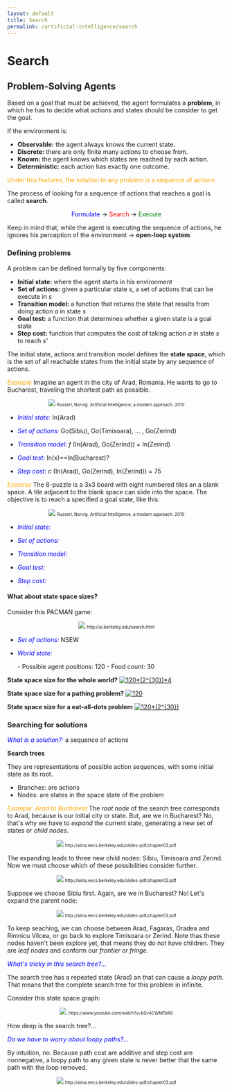 ```yaml
---
layout: default
title: Search
permalink: /artificial-intelligence/search
---
```


# Search

## Problem-Solving Agents
Based on a goal that must be achieved, the agent formulates a **problem**, in which he has to decide what actions and states should be consider to get the goal.

If the environment is:
- __Observable:__ the agent always knows the current state.
- __Discrete:__ there are only finite many actions to choose from.
- __Known:__ the agent knows which states are reached by each action.
- __Deterministic:__ each action has exactly one outcome.

<font color="orange">Under this features, the solution to any problem is a sequence of actions </font>

The process of looking for a sequence of actions that reaches a goal is called **search**.

<div style="text-align:center">
<font color="blue">Formulate</font> &#8594; <font color="red">Search</font> &#8594; <font color="green">Execute</font>
</div>

Keep in mind that, while the agent is executing the sequence of actions, he ignores his perception of the environment &#8594; **open-loop system**.

### Defining problems
A problem can be defined formally by five components:

- **Initial state:** where the agent starts in his environment
- **Set of actions:** given a particular state _s_,  a set of actions that can be execute in _s_
- **Transition model:** a function that returns the state that results from doing action _a_ in state _s_
- **Goal test:** a function that determines whether a given state is a goal state
- **Step cost:** function that computes the cost of taking action _a_ in state _s_ to reach _s'_

The initial state, actions and transition model defines the **state space**, which is the set of all reachable states from the initial state by any sequence of actions.

<font color="orange"><i>Example</i></font>
Imagine an agent in the city of Arad, Romania. He wants to go to Bucharest, traveling the shortest path as possible.

<div style="text-align:center">
  <img src ="/cstopics/IntroAI/figures/romania.png" />
  <span style="font-size:70%">Russerl, Norvig. Artificial Intelligence, a modern approach. 2010</span>
</div>

- <p><font color="blue"><i>Initial state:</i></font> In(Arad)</p>
- <p><font color="blue"><i>Set of actions:</i></font> Go(Sibiu), Go(Timisoara), ... , Go(Zerind)</p>
- <p><font color="blue"><i>Transition model:</i></font> <i>f </i>(In(Arad), Go(Zerind)) = In(Zerind)</p>
- <p><font color="blue"><i>Goal test:</i></font> In(x)==In(Bucharest)? </p>
- <p><font color="blue"><i>Step cost:</i></font> <i>c</i> (In(Arad), Go(Zerind), In(Zerind)) = 75 </p>


<font color="orange"><i>Exercise</i></font>
The 8-puzzle is a 3x3 board with eight numbered tiles an a blank space. A tile adjacent to the blank space can slide into the space. The objective is to reach a specified a goal state, like this:

<div style="text-align:center">
  <img src ="/cstopics/IntroAI/figures/8puzzle.png" />
  <span style="font-size:70%">Russerl, Norvig. Artificial Intelligence, a modern approach. 2010</span>
</div>

- <p><font color="blue"><i>Initial state:</i></font> </p>
- <p><font color="blue"><i>Set of actions:</i></font> </p>
- <p><font color="blue"><i>Transition model:</i></font> </p>
- <p><font color="blue"><i>Goal test:</i></font> </p>
- <p><font color="blue"><i>Step cost:</i></font>  </p>

#### What about state space sizes?
Consider this PACMAN game:
<div style="text-align:center">
  <img src ="/cstopics/IntroAI/figures/pacman1.png" />
  <span style="font-size:70%">http://ai.berkeley.edu/search.html</span>
</div>

- <p><font color="blue"><i>Set of actions:</i></font> NSEW </p>
- <p><font color="blue"><i>World state:</i></font> </p>
  - Possible agent positions: 120
  - Food count: 30

**State space size for the whole world?**
<a href="https://www.codecogs.com/eqnedit.php?latex=120*(2^{30})*4" target="_blank"><img src="https://latex.codecogs.com/gif.latex?120*(2^{30})*4" title="120*(2^{30})*4" /></a>

**State space size for a pathing problem?**
<a href="https://www.codecogs.com/eqnedit.php?latex=120" target="_blank"><img src="https://latex.codecogs.com/gif.latex?120" title="120" /></a>

**State space size for a eat-all-dots problem**
<a href="https://www.codecogs.com/eqnedit.php?latex=120*(2^{30})" target="_blank"><img src="https://latex.codecogs.com/gif.latex?120*(2^{30})" title="120*(2^{30})" /></a>


### Searching for solutions
<p><font color="blue"><i>What is a solution?:</i></font> a sequence of actions </p>

**Search trees**

They are representations of possible action sequences, with some initial state as its root.
- Branches: are actions
- Nodes: are states in the space state of the problem

<font color="orange"><i>Example: Arad to Bucharest</i></font>
The _root node_ of the search tree corresponds to Arad, because is our initial city or state. But, are we in Bucharest? No, that's why we have to _expand_ the current state, generating a new set of states or _child nodes_.

<div style="text-align:center">
  <img src ="/cstopics/IntroAI/figures/search_tree1.png" />
  <span style="font-size:70%">http://aima.eecs.berkeley.edu/slides-pdf/chapter03.pdf</span>
</div>

The expanding leads to three new child nodes: Sibiu, Timisoara and Zerind. Now we must choose which of these possibilities consider further.

<div style="text-align:center">
  <img src ="/cstopics/IntroAI/figures/search_tree2.png" />
  <span style="font-size:70%">http://aima.eecs.berkeley.edu/slides-pdf/chapter03.pdf</span>
</div>

Suppose we choose Sibiu first. Again, are we in Bucharest? No! Let's expand the parent node:

<div style="text-align:center">
  <img src ="/cstopics/IntroAI/figures/search_tree3.png" />
  <span style="font-size:70%">http://aima.eecs.berkeley.edu/slides-pdf/chapter03.pdf</span>
</div>

To keep seaching, we can choose between Arad, Fagaras, Oradea and Rimnicu Vilcea, or go back to explore Timisoara or Zerind. Note thas these nodes haven't been explore yet, that means they do not have children. They are _leaf nodes_ and conform our _frontier_ or _fringe_.

<font color="blue"><i>What's tricky in this search tree?...</i></font>

The search tree has a repeated state (Arad) an that can cause a _loopy path_. That means that the complete search tree for this problem in infinite.

Consider this state space graph:
<div style="text-align:center">
  <img src ="/cstopics/IntroAI/figures/search_tree4.png" />
  <span style="font-size:70%">https://www.youtube.com/watch?v=bSv4CWMTeR0</span>
</div>

How deep is the search tree?...

<font color="blue"><i>Do we have to worry about loopy paths?...</i></font>

By intuition, no. Because path cost are additive and step cost are nonnegative, a loopy path to any given state is never better that the same path with the loop removed.


<div style="text-align:center">
  <img src ="/cstopics/IntroAI/figures/algTreeSearch.png" />
  <span style="font-size:70%">http://aima.eecs.berkeley.edu/slides-pdf/chapter03.pdf</span>
</div>
